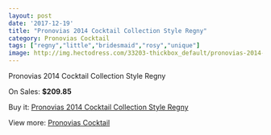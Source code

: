 ```yaml
---
layout: post
date: '2017-12-19'
title: "Pronovias 2014 Cocktail Collection Style Regny"
category: Pronovias Cocktail
tags: ["regny","little","bridesmaid","rosy","unique"]
image: http://img.hectodress.com/33203-thickbox_default/pronovias-2014-cocktail-collection-style-regny.jpg
---
```

Pronovias 2014 Cocktail Collection Style Regny

On Sales: **$209.85**
<a href="https://www.hectodress.com/pronovias-cocktail/15296-pronovias-2014-cocktail-collection-style-regny.html"><amp-img layout="responsive" width="600" height="600" src="//img.hectodress.com/33203-thickbox_default/pronovias-2014-cocktail-collection-style-regny.jpg" alt="Pronovias 2014 Cocktail Collection Style Regny 0" /></a>

Buy it: [Pronovias 2014 Cocktail Collection Style Regny](https://www.hectodress.com/pronovias-cocktail/15296-pronovias-2014-cocktail-collection-style-regny.html "Pronovias 2014 Cocktail Collection Style Regny")

View more: [Pronovias Cocktail](https://www.hectodress.com/274-pronovias-cocktail "Pronovias Cocktail")